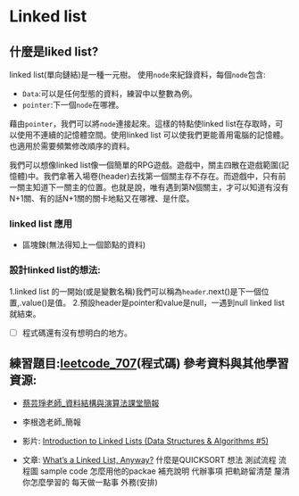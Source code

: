 Linked list
===

## 什麼是liked list?
linked list(單向鏈結)是一種一元樹。
使用`node`來紀錄資料，每個`node`包含:
 * `Data`:可以是任何型態的資料，練習中以整數為例。
 * `pointer`:下一個`node`在哪裡。

藉由`pointer`，我們可以將`node`連接起來。這樣的特點使linked list在存取時，可以使用不連續的記憶體空間。使用linked list 可以使我們更能善用電腦的記憶體。也適用於需要頻繁修改順序的資料。



我們可以想像linked list像一個簡單的RPG遊戲。遊戲中，關主四散在遊戲範圍(記憶體)中。我們拿著入場卷(header)去找第一個關主存不存在。而遊戲中，只有前一關主知道下一關主的位置。也就是說，唯有遇到第N個關主，才可以知道有沒有N+1關、有的話N+1關的關卡地點又在哪裡、是什麼。



### linked list 應用
* 區塊鍊(無法得知上一個節點的資料)


### 設計linked list的想法:
1.linked list 的一開始(或是變數名稱)我們可以稱為`header`.next()是下一個位置,.value()是值。
2.預設header是pointer和value是null，一遇到null linked list就結束。

- [ ] 程式碼還有沒有想明白的地方。



練習題目:[leetcode_707]('https://github.com/evaneversaydie/My_Study_Note/blob/master/leetcode/707_Design%20Linked%20List.ipynb')(程式碼)
參考資料與其他學習資源:
--
* [蔡芸琤老師_資料結構與演算法課堂簡報](https://docs.google.com/presentation/d/e/2PACX-1vTB218-EdUZ5jpNz6Uv4TOZQc37Y281v128_aRcWC6EhkTQs5bS8fh7yysmcuzb9R2QPN6_PDshFWL_/pub?start=false&loop=false&delayms=3000&slide=id.p)
*  李根逸老師_簡報

* 影片:
[Introduction to Linked Lists (Data Structures & Algorithms #5)](https://www.youtube.com/watch?v=WwfhLC16bis)

* 文章:
[What’s a Linked List, Anyway?](https://medium.com/basecs/whats-a-linked-list-anyway-part-1-d8b7e6508b9d)
什麼是QUICKSORT
想法
測試流程
流程圖
sample code 怎麼用他的packae
補充說明
代辦事項
把軌跡留清楚
釐清你怎麼學習的
每天做一點事
外務(安排)
